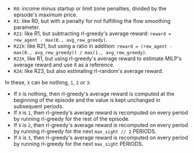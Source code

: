 - `R0`: income minus startup or limit zone penalties, divided by the episode's maximum price.
- `R1`: like R0, but with a penalty for not fulfilling the flow smoothing parameter.
- `R21`: like R1, but subtracting rl-greedy's average reward: `reward = rew_agent - max(0., avg_rew_greedy)`.
- `R22X`: like R21, but using a ratio in addition:
`reward = (rew_agent - max(0., avg_rew_greedy)) / max(1., avg_rew_greedy)`.
- `R23X`, like R1, but using rl-greedy's average reward to estimate MILP's average reward
and use it as a reference.
- `R24`: like R23, but also estimating rl-random's average reward.

In these, `X` can be nothing, `1`, `2` or `3`:
- If `X` is nothing, then rl-greedy's average reward is computed at the beginning
of the episode and the value is kept unchanged in subsequent periods.
- If `X` is `1`, then rl-greedy's average reward is recomputed on every period
by running rl-greedy for the rest of the episode.
- If `X` is `2`, then rl-greedy's average reward is recomputed on every period
by running rl-greedy for the next `max_sight // 2` PERIODS.
- If `X` is `3`, then rl-greedy's average reward is recomputed on every period
by running rl-greedy for the next `max_sight` PERIODS.
